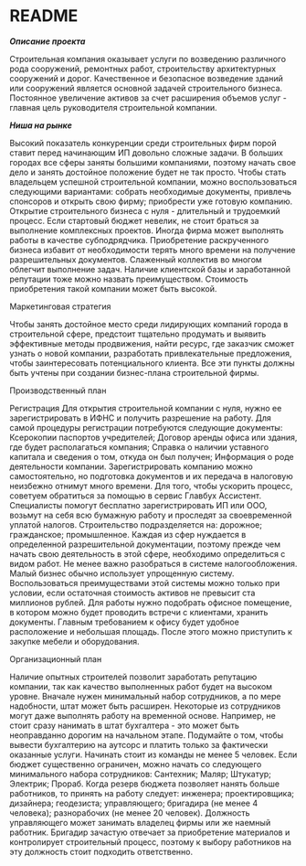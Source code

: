 # README
***Описание проекта***

Строительная компания оказывает услуги по возведению различного рода сооружений, ремонтных работ, строительству архитектурных сооружений и дорог. Качественное и безопасное возведение зданий или сооружений является основной задачей строительного бизнеса. Постоянное увеличение активов за счет расширения объемов услуг - главная цель руководителя строительной компании.

***Ниша на рынке*** 

Высокий показатель конкуренции среди строительных фирм порой ставит перед начинающим ИП довольно сложные задачи. В больших городах все сферы заняты большими компаниями, поэтому начать свое дело и занять достойное положение будет не так просто. Чтобы стать владельцем успешной строительной компании, можно воспользоваться следующими вариантами: собрать необходимые документы, привлечь спонсоров и открыть свою фирму; приобрести уже готовую компанию. Открытие строительного бизнеса с нуля - длительный и трудоемкий процесс. Если стартовый бюджет невелик, не стоит браться за выполнение комплексных проектов. Иногда фирма может выполнять работы в качестве субподрядчика. Приобретение раскрученного бизнеса избавит от необходимости терять много времени на получение разрешительных документов. Слаженный коллектив во многом облегчит выполнение задач. Наличие клиентской базы и заработанной репутации тоже можно назвать преимуществом. Стоимость приобретения такой компании может быть высокой.

Маркетинговая стратегия 

Чтобы занять достойное место среди лидирующих компаний города в строительной сфере, предстоит тщательно продумать и выявить эффективные методы продвижения, найти ресурс, где заказчик сможет узнать о новой компании, разработать привлекательные предложения, чтобы заинтересовать потенциального клиента. Все эти пункты должны быть учтены при создании бизнес-плана строительной фирмы.

Производственный план 

Регистрация Для открытия строительной компании с нуля, нужно ее зарегистрировать в ИФНС и получить разрешение на работу. Для самой процедуры регистрации потребуются следующие документы: Ксерокопии паспортов учредителей; Договор аренды офиса или здания, где будет располагаться компания; Справка о наличии уставного капитала и сведения о том, откуда он был получен; Информация о роде деятельности компании. Зарегистрировать компанию можно самостоятельно, но подготовка документов и их передача в налоговую неизбежно отнимут много времени. Для того, чтобы ускорить процесс, советуем обратиться за помощью в сервис Главбух Ассистент. Специалисты помогут бесплатно зарегистрировать ИП или ООО, возьмут на себя всю бумажную работу и проследят за своевременной уплатой налогов. Строительство подразделяется на: дорожное; гражданское; промышленное. Каждая из сфер нуждается в определенной разрешительной документации, поэтому прежде чем начать свою деятельность в этой сфере, необходимо определиться с видом работ. Не менее важно разобраться в системе налогообложения. Малый бизнес обычно использует упрощенную систему. Воспользоваться преимуществами этой системы можно только при условии, если остаточная стоимость активов не превысит ста миллионов рублей. Для работы нужно подобрать офисное помещение, в котором можно будет проводить встречи с клиентами, хранить документы. Главным требованием к офису будет удобное расположение и небольшая площадь. После этого можно приступить к закупке мебели и оборудования.

Организационный план 

Наличие опытных строителей позволит заработать репутацию компании, так как качество выполненных работ будет на высоком уровне. Вначале нужен минимальный набор сотрудников, а по мере надобности, штат может быть расширен. Некоторые из сотрудников могут даже выполнять работу на временной основе. Например, не стоит сразу нанимать в штат бухгалтера - это может быть неоправданно дорогим на начальном этапе. Подумайте о том, чтобы вывести бухгалтерию на аутсорс и платить только за фактически оказанные услуги. Начинать стоит из команды не менее 5 человек. Если бюджет существенно ограничен, можно начать со следующего минимального набора сотрудников: Сантехник; Маляр; Штукатур; Электрик; Прораб. Когда резерв бюджета позволяет нанять больше работников, то принять на работу следует: инженера; проектировщика; дизайнера; геодезиста; управляющего; бригадира (не менее 4 человека); разнорабочих (не менее 20 человек). Должность управляющего может занимать владелец фирмы или же наемный работник. Бригадир зачастую отвечает за приобретение материалов и контролирует строительный процесс, поэтому к выбору работников на эту должность стоит подходить ответственно.
